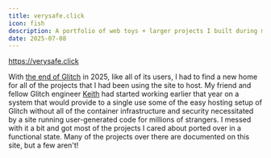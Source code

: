 ```yaml
---
title: verysafe.click
icon: fish
description: A portfolio of web toys + larger projects I built during my time working at Glitch 2021-2025
date: 2025-07-08
---
```


https://verysafe.click

With [the end of Glitch](https://blog.glitch.com/post/changes-are-coming-to-glitch) in 2025, like all of its users, I had to find a new home for all of the projects that I had been using the site to host. My friend and fellow Glitch engineer [Keith](https://keith.is) had started working earlier that year on a system that would provide to a single use some of the easy hosting setup of Glitch without all of the container infrastructure and security necessitated by a site running user-generated code for millions of strangers. I messed with it a bit and got most of the projects I cared about ported over in a functional state. Many of the projects over there are documented on this site, but a few aren't!
